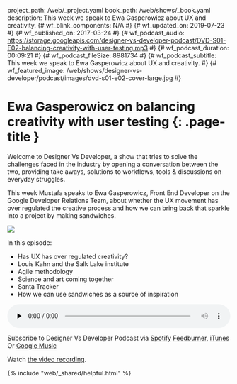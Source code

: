 project_path: /web/_project.yaml
book_path: /web/shows/_book.yaml
description: This week we speak to Ewa Gasperowicz about UX and creativity.
{# wf_blink_components: N/A #}
{# wf_updated_on: 2019-07-23 #}
{# wf_published_on: 2017-03-24 #}
{# wf_podcast_audio: https://storage.googleapis.com/designer-vs-developer-podcast/DVD-S01-E02-balancing-creativity-with-user-testing.mp3 #}
{# wf_podcast_duration: 00:09:21 #}
{# wf_podcast_fileSize: 8981734 #}
{# wf_podcast_subtitle: This week we speak to Ewa Gasperowicz about UX and creativity. #}
{# wf_featured_image: /web/shows/designer-vs-developer/podcast/images/dvd-s01-e02-cover-large.jpg #}

# Ewa Gasperowicz on balancing creativity with user testing {: .page-title }

Welcome to Designer Vs Developer, a show that tries to solve the challenges
faced in the industry by opening a conversation between the two, providing
take aways, solutions to workflows, tools & discussions on everyday struggles.

This week Mustafa speaks to Ewa Gasperowicz, Front End Developer on the Google
Developer Relations Team, about whether the UX movement has over regulated the
creative process and how we can bring back that sparkle into a project by
making sandwiches.

<img 
src="/web/shows/designer-vs-developer/podcast/images/dvd-s01-e02-cover.jpg" 
class="attempt-right">

In this episode:

* Has UX has over regulated creativity?
* Louis Kahn and the Salk Lake institute
* Agile methodology
* Science and art coming together
* Santa Tracker
* How we can use sandwiches as a source of inspiration

<audio style="width: 100%" 
src="https://storage.googleapis.com/designer-vs-developer-podcast/DVD-S01-E02-balancing-creativity-with-user-testing.mp3" 
controls preload="none">

Subscribe to Designer Vs Developer Podcast via
<a href="https://bit.ly/MustafaOnSpotify">Spotify</a>
<a href="https://goo.gl/USHXv8">Feedburner</a>, 
<a href="https://goo.gl/1E9U0G">iTunes</a> Or 
<a href="https://goo.gl/qCBlST">
Google Music</a>

Watch <a href="https://www.youtube.com/watch?v=OJJDwpyzlS4">the video recording</a>.

{% include "web/_shared/helpful.html" %}